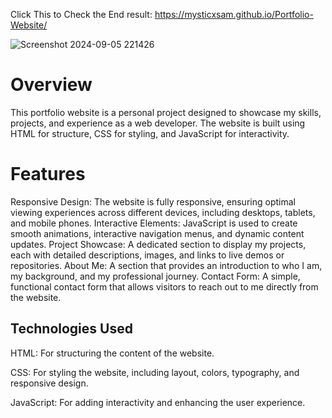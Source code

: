 Click This to Check the End result: https://mysticxsam.github.io/Portfolio-Website/

![Screenshot 2024-09-05 221426](https://github.com/user-attachments/assets/749bf60c-a7b6-43b0-ba78-9e273fb8c6f6)




# Overview
This portfolio website is a personal project designed to showcase my skills, projects, and experience as a web developer. The website is built using HTML for structure, CSS for styling, and JavaScript for interactivity.

# Features
Responsive Design: The website is fully responsive, ensuring optimal viewing experiences across different devices, including desktops, tablets, and mobile phones.
Interactive Elements: JavaScript is used to create smooth animations, interactive navigation menus, and dynamic content updates.
Project Showcase: A dedicated section to display my projects, each with detailed descriptions, images, and links to live demos or repositories.
About Me: A section that provides an introduction to who I am, my background, and my professional journey.
Contact Form: A simple, functional contact form that allows visitors to reach out to me directly from the website.

## Technologies Used
HTML: For structuring the content of the website.

CSS: For styling the website, including layout, colors, typography, and responsive design.

JavaScript: For adding interactivity and enhancing the user experience.
